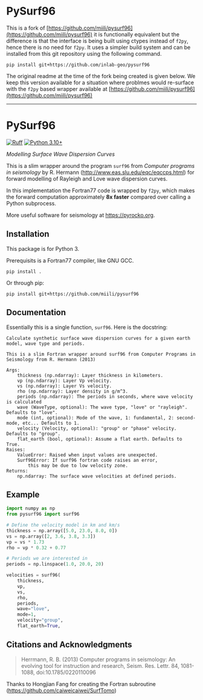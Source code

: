 # PySurf96

This is a fork of [https://github.com/miili/pysurf96](https://github.com/miili/pysurf96) it is functionally equivalent but the difference is that the interface is being built using ctypes instead of `f2py`, hence there is no need for `f2py`. It uses a simpler build system and can be installed from this git repository using the following command. 

```
pip install git+https://github.com/inlab-geo/pysurf96
```


The original readme at the time of the fork being created is given below. We keep this version available for a situation where problmes would re-surface with the `f2py` based wrapper available at [https://github.com/miili/pysurf96](https://github.com/miili/pysurf96) 

-----

# PySurf96

[![Ruff](https://img.shields.io/endpoint?url=https://raw.githubusercontent.com/astral-sh/ruff/main/assets/badge/v2.json)](https://github.com/astral-sh/ruff)
[![Python 3.10+](https://img.shields.io/badge/Python-3.10+-blue.svg)](https://python.org/)

_Modelling Surface Wave Dispersion Curves_

This is a slim wrapper around the program `surf96` from _Computer programs in seismology_ by R. Hermann (<http://www.eas.slu.edu/eqc/eqccps.html>) for forward modelling of Rayleigh and Love wave dispersion curves.

In this implementation the Fortran77 code is wrapped by `f2py`, which makes the forward computation approximately **8x faster** compared over calling a Python subprocess.

More useful software for seismology at <https://pyrocko.org>.

## Installation

This package is for Python 3.

Prerequisits is a Fortran77 compiler, like GNU GCC.

```
pip install .
```

Or through pip:

```
pip install git+https://github.com/miili/pysurf96
```

## Documentation

Essentially this is a single function, `surf96`. Here is the docstring:

```
Calculate synthetic surface wave dispersion curves for a given earth model, wave type and periods.

This is a slim Fortran wrapper around surf96 from Computer Programs in Seismology from R. Hermann (2013)

Args:
    thickness (np.ndarray): Layer thickness in kilometers.
    vp (np.ndarray): Layer Vp velocity.
    vs (np.ndarray): Layer Vs velocity.
    rho (np.ndarray): Layer density in g/m^3.
    periods (np.ndarray): The periods in seconds, where wave velocity is calculated
    wave (WaveType, optional): The wave type, "love" or "rayleigh". Defaults to "love".
    mode (int, optional): Mode of the wave, 1: fundamental, 2: second-mode, etc... Defaults to 1.
    velocity (Velocity, optional): "group" or "phase" velocity. Defaults to "group".
    flat_earth (bool, optional): Assume a flat earth. Defaults to True.
Raises:
    ValueError: Raised when input values are unexpected.
    Surf96Error: If surf96 fortran code raises an error,
        this may be due to low velocity zone.
Returns:
    np.ndarray: The surface wave velocities at defined periods.
```

## Example

```python
import numpy as np
from pysurf96 import surf96

# Define the velocity model in km and km/s
thickness = np.array([5.0, 23.0, 8.0, 0])
vs = np.array([2, 3.6, 3.8, 3.3])
vp = vs * 1.73
rho = vp * 0.32 + 0.77

# Periods we are interested in
periods = np.linspace(1.0, 20.0, 20)

velocities = surf96(
    thickness,
    vp,
    vs,
    rho,
    periods,
    wave="love",
    mode=1,
    velocity="group",
    flat_earth=True,

```

## Citations and Acknowledgments

> Herrmann, R. B. (2013) Computer programs in seismology: An evolving tool for instruction and research, Seism. Res. Lettr. 84, 1081-1088, doi:10.1785/0220110096

Thanks to Hongjian Fang for creating the Fortran subroutine (<https://github.com/caiweicaiwei/SurfTomo>)
